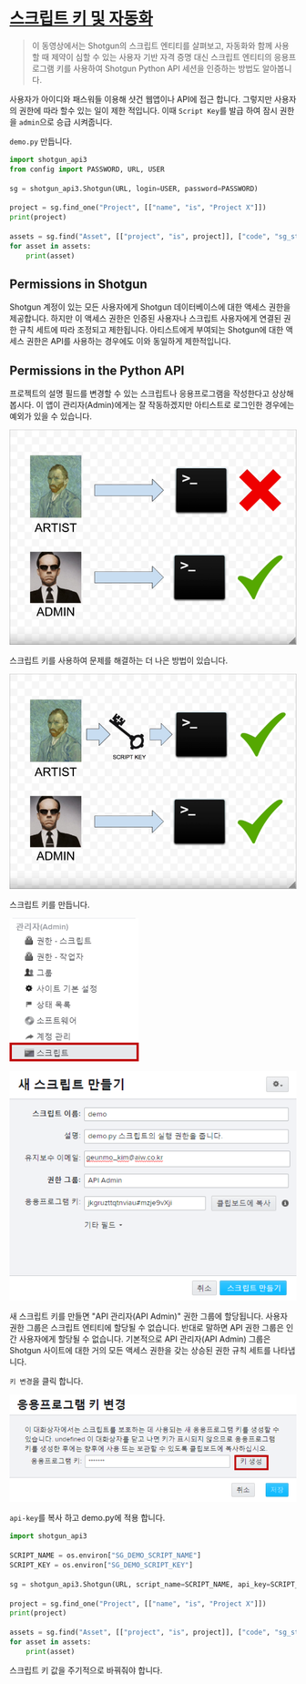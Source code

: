 # [스크립트 키 및 자동화](https://www.youtube.com/watch?v=7HetJL17qJM)

> 이 동영상에서는 Shotgun의 스크립트 엔티티를 살펴보고, 자동화와 함께 사용할 때 제약이 심할 수 있는 사용자 기반 자격 증명 대신 스크립트 엔티티의 응용프로그램 키를 사용하여 Shotgun Python API 세션을 인증하는 방법도 알아봅니다.

사용자가 아이디와 패스워들 이용해 샷건 웹앱이나 API에 접근 합니다.
그렇지만 사용자의 권한에 따라 할수 있는 일이 제한 적입니다.
이때 `Script Key`를 발급 하여 잠시 권한을 `admin`으로 승급 시켜줍니다.

`demo.py` 만듭니다.

```python
import shotgun_api3
from config import PASSWORD, URL, USER

sg = shotgun_api3.Shotgun(URL, login=USER, password=PASSWORD)

project = sg.find_one("Project", [["name", "is", "Project X"]])
print(project)

assets = sg.find("Asset", [["project", "is", project]], ["code", "sg_status_list"])
for asset in assets:
    print(asset)
```

## Permissions in Shotgun

Shotgun 계정이 있는 모든 사용자에게 Shotgun 데이터베이스에 대한 액세스 권한을 제공합니다.
하지만 이 액세스 권한은 인증된 사용자나 스크립트 사용자에게 연결된 권한 규칙 세트에 따라 조정되고 제한됩니다.
아티스트에게 부여되는 Shotgun에 대한 액세스 권한은 API를 사용하는 경우에도 이와 동일하게 제한적입니다.

## Permissions in the Python API

프로젝트의 설명 필드를 변경할 수 있는 스크립트나 응용프로그램을 작성한다고 상상해 봅시다.
이 앱이 관리자(Admin)에게는 잘 작동하겠지만 아티스트로 로그인한 경우에는 예외가 있을 수 있습니다.

![Local Image](/img/3_AMI/1_Script_Keys_Automation/1.png)

스크립트 키를 사용하여 문제를 해결하는 더 나은 방법이 있습니다.

![Local Image](/img/3_AMI/1_Script_Keys_Automation/2.png)

스크립트 키를 만듭니다.

![Local Image](/img/3_AMI/1_Script_Keys_Automation/3.png)

![Local Image](/img/3_AMI/1_Script_Keys_Automation/4.png)

새 스크립트 키를 만들면 "API 관리자(API Admin)" 권한 그룹에 할당됩니다.
사용자 권한 그룹은 스크립트 엔티티에 할당될 수 없습니다.
반대로 말하면 API 권한 그룹은 인간 사용자에게 할당될 수 없습니다.
기본적으로 API 관리자(API Admin) 그룹은 Shotgun 사이트에 대한 거의 모든 액세스 권한을 갖는 상승된 권한 규칙 세트를 나타냅니다.

`키 변경`을 클릭 합니다.

![Local Image](/img/3_AMI/1_Script_Keys_Automation/5.png)

`api-key`를 복사 하고 demo.py에 적용 합니다.

```python
import shotgun_api3

SCRIPT_NAME = os.environ["SG_DEMO_SCRIPT_NAME"]
SCRIPT_KEY = os.environ["SG_DEMO_SCRIPT_KEY"]

sg = shotgun_api3.Shotgun(URL, script_name=SCRIPT_NAME, api_key=SCRIPT_KEY)

project = sg.find_one("Project", [["name", "is", "Project X"]])
print(project)

assets = sg.find("Asset", [["project", "is", project]], ["code", "sg_status_list"])
for asset in assets:
    print(asset)
```

스크립트 키 값을 주기적으로 바꿔줘야 합니다.
